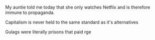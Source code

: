 My auntie told me today that she only watches Netflix and is therefore immune to propaganda. 

Capitalism is never held to the same standard as it's alternatives



Gulags were literally prisons that paid rge